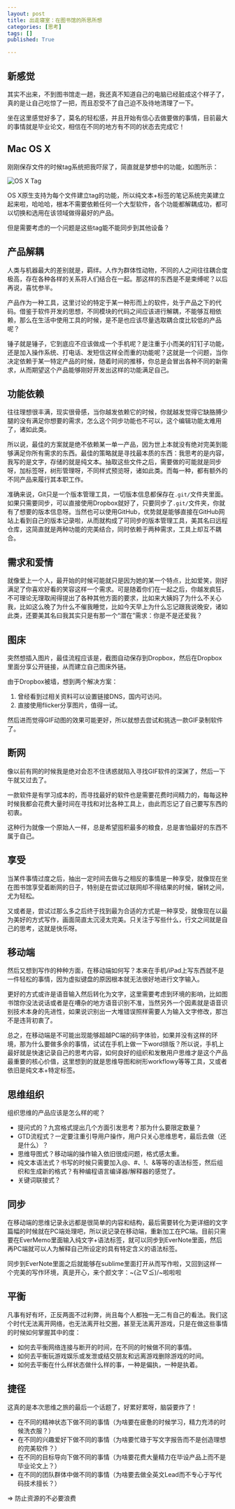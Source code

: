 ```yaml
---
layout: post
title: 出走寝室：在图书馆的所思所想
categories: [思考]
tags: []
published: True

---
```


## 新感觉

其实不出来，不到图书馆走一趟，我还真不知道自己的电脑已经脏成这个样子了，真的是让自己吃惊了一把，而且忍受不了自己迫不及待地清理了一下。

坐在这里感觉好多了，莫名的轻松感，并且开始有信心去做要做的事情，目前最大的事情就是毕业论文，相信在不同的地方有不同的状态去完成它！

## Mac OS X

刚刚保存文件的时候tag系统把我吓尿了，简直就是梦想中的功能，如图所示：

![OS X Tag](/public/img/idea/OS%20X%20Tag.png)

OS X原生支持为每个文件建立tag的功能，所以纯文本+标签的笔记系统完美建立起来啦，哈哈哈，根本不需要依赖任何一个大型软件，各个功能都解耦成功，都可以切换和选用在该领域做得最好的产品。

但是需要考虑的一个问题是这些tag能不能同步到其他设备？

## 产品解耦

人类与机器最大的差别就是，羁绊。人作为群体性动物，不同的人之间往往耦合度极高，存在各种各样的关系将人们结合在一起。那这样的东西是不是束缚呢？以后再说，喜忧参半。

产品作为一种工具，这里讨论的特定于某一种形而上的软件，处于产品之下的代码。借鉴于软件开发的思想，不同模块的代码之间应该进行解耦，不能够互相依赖，那么在生活中使用工具的时候，是不是也应该尽量选取耦合度比较低的产品呢？

锤子就是锤子，它到底应不应该做成一个手机呢？是注重于小而美的钉钉子功能，还是加入操作系统、打电话、发短信这样全而重的功能呢？这就是一个问题，当你决定依赖于某一特定产品的时候，随着时间的推移，你总是会冒出各种不同的新需求，从而期望这个产品能够刚好开发出这样的功能满足自己。

## 功能依赖

往往理想很丰满，现实很骨感，当你越发依赖它的时候，你就越发觉得它缺胳膊少腿的没有满足你想要的需求，怎么这个同步功能也不可以，这个编辑功能太难用了，诸如此类。

所以说，最佳的方案就是绝不依赖某一单一产品，因为世上本就没有绝对完美到能够满足你所有需求的东西。最佳的策略就是寻找最本质的东西：我思考的是内容，我写的是文字，存储的就是纯文本。抽取这些文件之后，需要做的可能就是同步呀，加标签呀，树形管理呀，不同样式预览呀，诸如此类。而每一种，都有额外的不同产品来履行其本职工作。

准确来说，Git只是一个版本管理工具，一切版本信息都保存在`.git/`文件夹里面。如果只需要同步，可以直接使用Dropbox就好了，只要同步了`.git/`文件夹，你就有了想要的版本信息呀。当然也可以使用GitHub，优势就是能够直接在GitHub网站上看到自己的版本记录啦，从而就构成了可同步的版本管理工具，美其名曰远程仓库，这简直就是两种功能的完美结合，同时依赖于两种需求，工具上却互不耦合。

## 需求和爱情

就像爱上一个人，最开始的时候可能就只是因为她的某一个特点，比如爱笑，刚好满足了你喜欢好看的笑容这样一个需求。可是随着你们在一起之后，你越发疯狂，不可理论无理取闹得提出了各种其他方面的要求，比如来大姨妈了为什么不关心我，比如这么晚了为什么不催我睡觉，比如今天早上为什么忘记跟我说晚安，诸如此类，还要美其名曰我其实只是有那一个“潜在”需求：你是不是还爱我？

## 图床

突然想插入图片，最佳流程应该是，截图自动保存到Dropbox，然后在Dropbox里面分享公开链接，从而建立自己图床外链。

由于Dropbox被墙，想到两个解决方案：

1. 曾经看到过相关资料可以设置链接DNS，国内可访问。
2. 直接使用flicker分享图片，值得一试。

然后进而觉得GIF动图的效果可能更好，所以就想去尝试和挑选一款GIF录制软件了。

## 断网

像以前有网的时候我是绝对会忍不住诱惑就陷入寻找GIF软件的深渊了，然后一下午就又过去了。

一款软件是有学习成本的，而寻找最好的软件也是需要花费时间精力的，每每这种时候我都会花费大量时间在寻找和对比各种工具上，由此而忘记了自己要写东西的初衷。

这种行为就像一个原始人一样，总是希望囤积最多的粮食，总是害怕最好的东西不属于自己。

## 享受

当某件事情过度之后，抽出一定时间去做与之相反的事情是一种享受，就像现在坐在图书馆享受着断网的日子，特别是在尝试过联网却不得结果的时候，辗转之间，尤为轻松。

又或者是，尝试过那么多之后终于找到最为合适的方式是一种享受，就像现在以最为美好的方式写作，画面简直太沉浸太完美。只关注于写些什么，行文之间就是自己的思考，这就是快乐呀。

## 移动端

然后又想到写作的种种方面，在移动端如何写？本来在手机/iPad上写东西就不是一件轻松的事情，因为虚拟键盘的原因根本就无法很好地进行文字输入。

更好的方式或许是语音输入然后转化为文字，这里需要考虑到环境的影响，比如图书馆你没法说话或者是在嘈杂的地方语音识别不准，当然另外一个因素就是语音识别技术本身的先进性，如果说识别出一大堆错误照样需要人为输入文字修改，那岂不是违背初衷了。

总之，在移动端是不可能出现能够超越PC端的码字体验，如果并没有这样的环境，那为什么要做多余的事情，试试在手机上做一下word排版？所以说，手机上最好就是快速记录自己的思考内容，如何良好的组织和发散用户思维才是这个产品最重要的核心价值，这里想到的就是思维导图和树形workflowy等等工具，又或者依旧是纯文本+特定标签。

## 思维组织

组织思维的产品应该是怎么样的呢？

- 提问式的？九宫格式提出几个方面引发思考？那为什么要限定数量？
- GTD流程式？一定要注重引导用户操作，用户只关心思维思考，最后去做（还是什么）？
- 思维导图式？移动端的操作输入依旧很成问题，格式感太重。
- 纯文本语法式？书写的时候只需要加入@、#、!、&等等的语法标签，然后组织和生成新的格式？有种编程语言编译器/解释器的感觉了。
- 关键词联接式？

## 同步

在移动端的思维记录永远都是很简单的内容和结构，最后需要转化为更详细的文字篇幅的时候就在PC端处理吧，所以说记录在移动端，重新加工在PC端。目前只需要在EverMemo里面输入纯文字+语法标签，就可以同步到EverNote里面，然后再PC端就可以人为解释自己所设定的具有特定含义的语法标签。

同步到EverNote里面之后就能够在sublime里面打开从而写作啦，又回到这样一个完美的写作环境，真是开心，来个颜文字：~\(≧▽≦)/~啦啦啦

## 平衡

凡事有好有坏，正反两面不过利弊，尚且每个人都独一无二有自己的看法。我们这个时代无法离开网络，也无法离开社交圈，甚至无法离开游戏，只是在做这些事情的时候如何掌握其中的度：

- 如何去平衡网络连接与断开的时间，在不同的时候做不同的事情。
- 如何去平衡玩游戏娱乐或发泄或结交朋友和远离游戏删除游戏的时间。
- 如何去平衡在什么样状态做什么样的事，一种是偏执，一种是执着。

## 捷径

这真的是本次思维之旅的最后一个话题了，好累好累呀，脑袋要炸了！

- 在不同的精神状态下做不同的事情（为啥要在疲惫的时候学习，精力充沛的时候洗衣服？）
- 在不同的兴趣爱好下做不同的事情（为啥要忙碌于写文字报告而不是创造理想的完美软件？）
- 在不同的目标导向下做不同的事情（为啥要花费大量精力在毕设产品上而不是毕业论文上？）
- 在不同的团队群体中做不同的事情（为啥要去做全英文Lead而不专心于写代码技术擅长？）

=> 防止资源的不必要浪费



